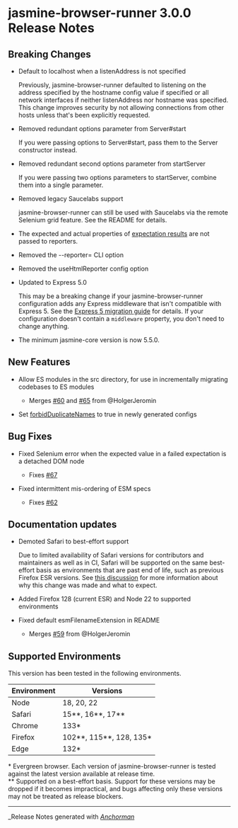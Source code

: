 # jasmine-browser-runner 3.0.0 Release Notes

## Breaking Changes

* Default to localhost when a listenAddress is not specified

  Previously, jasmine-browser-runner defaulted to listening on the address
  specified by the hostname config value if specified or all network
  interfaces if neither  listenAddress nor hostname was specified. This
  change improves security by not allowing connections from other hosts unless
  that's been explicitly requested.

* Removed redundant options parameter from Server#start

  If you were passing options to Server#start, pass them to the Server
  constructor instead.

* Removed redundant second options parameter from startServer

  If you were passing two options parameters to startServer, combine them into
  a single parameter.

* Removed legacy Saucelabs support

  jasmine-browser-runner can still be used with Saucelabs via the remote
  Selenium grid feature. See the README for details.

* The expected and actual properties of 
  [expectation results](https://jasmine.github.io/api/5.6/global.html#ExpectationResult)
  are not passed to reporters.

* Removed the --reporter= CLI option

* Removed the useHtmlReporter config option

* Updated to Express 5.0

  This may be a breaking change if your jasmine-browser-runner configuration
  adds any Express middleware that isn't compatible with Express 5. See the
  [Express 5 migration guide](https://expressjs.com/en/guide/migrating-5.html)
  for details. If your configuration doesn't contain a `middleware` property,
  you don't need to change anything.

* The minimum jasmine-core version is now 5.5.0.

## New Features

* Allow ES modules in the src directory, for use in incrementally migrating
  codebases to ES modules
  * Merges [#60](https://github.com/jasmine/jasmine-browser-runner/pull/60) 
    and [#65](https://github.com/jasmine/jasmine-browser-runner/pull/65) from 
    @HolgerJeromin

* Set [forbidDuplicateNames](https://jasmine.github.io/api/5.6/Configuration.html#forbidDuplicateNames)
  to true in newly generated configs

## Bug Fixes

* Fixed Selenium error when the expected value in a failed expectation is a
  detached DOM node
  * Fixes [#67](https://github.com/jasmine/jasmine-browser-runner/issues/67)

* Fixed intermittent mis-ordering of ESM specs
  * Fixes [#62](https://github.com/jasmine/jasmine-browser-runner/issues/62)

## Documentation updates

* Demoted Safari to best-effort support

  Due to limited availability of Safari versions for contributors and maintainers
  as well as in CI, Safari will be supported on the same best-effort basis as
  environments that are past end of life, such as previous Firefox ESR versions.
  See [this discussion](https://github.com/jasmine/jasmine/discussions/2050) for
  more information about why this change was made and what to expect.

* Added Firefox 128 (current ESR) and Node 22 to supported environments

* Fixed default esmFilenameExtension in README
  * Merges [#59](https://github.com/jasmine/jasmine-browser-runner/pull/59) from 
    @HolgerJeromin


## Supported Environments

This version has been tested in the following environments.

| Environment       | Versions                |
|-------------------|-------------------------|
| Node              | 18, 20, 22              |
| Safari            | 15**, 16**, 17**        |
| Chrome            | 133*                    |
| Firefox           | 102**, 115**, 128, 135* |
| Edge              | 132*                    |

\* Evergreen browser. Each version of jasmine-browser-runner is tested against
the latest version available at release time.<br>
\** Supported on a best-effort basis. Support for these versions may be dropped
if it becomes impractical, and bugs affecting only these versions may not be 
treated as release blockers.


------

_Release Notes generated with _[Anchorman](http://github.com/infews/anchorman)_